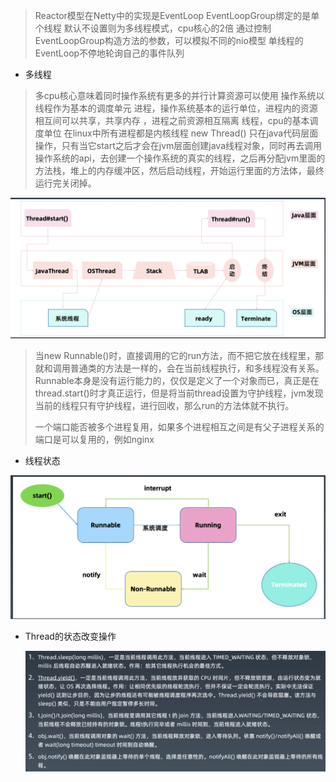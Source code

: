 > Reactor模型在Netty中的实现是EventLoop
> EventLoopGroup绑定的是单个线程
> 默认不设置则为多线程模式，cpu核心的2倍
> 通过控制EventLoopGroup构造方法的参数，可以模拟不同的nio模型
> 单线程的EventLoop不停地轮询自己的事件队列
> 
- 多线程
> 多cpu核心意味着同时操作系统有更多的并行计算资源可以使用
> 操作系统以线程作为基本的调度单元
> 进程，操作系统基本的运行单位，进程内的资源相互间可以共享，共享内存 ，进程之前资源相互隔离
> 线程，cpu的基本调度单位
> 在linux中所有进程都是内核线程
> new Thread() 只在java代码层面操作，只有当它start之后才会在jvm层面创建java线程对象，同时再去调用操作系统的api，去创建一个操作系统的真实的线程，之后再分配jvm里面的方法栈，堆上的内存缓冲区，然后启动线程，开始运行里面的方法体，最终运行完关闭掉。

<img src="资源/Xnip2020-11-03_23-39-34.jpg" style="zoom:50%;" />

> 当new Runnable()时，直接调用的它的run方法，而不把它放在线程里，那就和调用普通类的方法是一样的，会在当前线程执行，和多线程没有关系。 
> Runnable本身是没有运行能力的，仅仅是定义了一个对象而已，真正是在thread.start()时才真正运行，但是将当前thread设置为守护线程，jvm发现当前的线程只有守护线程，进行回收，那么run的方法体就不执行。
>
> 一个端口能否被多个进程复用，如果多个进程相互之间是有父子进程关系的端口是可以复用的，例如nginx

- 线程状态

<img src="资源/Xnip2020-11-04_00-12-15.jpg" alt="Xnip2020-11-04_00-12-15" style="zoom:50%;" />

- Thread的状态改变操作

  <img src="资源/Xnip2020-11-05_00-08-52.jpg" style="zoom:50%;" />

